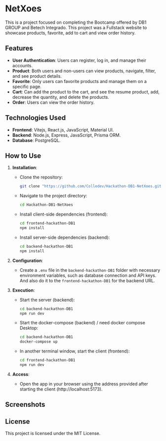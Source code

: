# NetXoes

This is a project focused on completing the Bootcamp offered by DB1 GROUP and Betech Integrado. This project was a Fullstack website to showcase products, favorite, add to cart and view order history.

## Features

-   **User Authentication**: Users can register, log in, and manage their accounts.
-   **Product**: Both users and non-users can view products, navigate, filter, and see product details.
-   **Favorite**: Only users can favorite products and manage them on a specific page.
-   **Cart**: Can add the product to the cart, and see the resume product, add, decrease the quantity, and delete the products.
-   **Order**: Users can view the order history.

## Technologies Used

-   **Frontend**: Vitejs, React.js, JavaScript, Material UI.
-   **Backend**: Node.js, Express, JavaScript, Prisma ORM.
-   **Database**: PostgreSQL.

## How to Use

1. **Installation**:

    - Clone the repository:

        ```bash
        git clone "https://github.com/Colledev/Hackathon-DB1-NetXoes.git"
        ```

    - Navigate to the project directory:

        ```bash
        cd Hackathon-DB1-NetXoes
        ```

    - Install client-side dependencies (frontend):

        ```bash
        cd frontend-hackathon-DB1
        npm install
        ```

    - Install server-side dependencies (backend):

        ```bash
        cd backend-hackathon-DB1
        npm install
        ```

2. **Configuration**:

    - Create a `.env` file in the `backend-hackathon-DB1` folder with necessary environment variables, such as database connection and API keys. And also do it to the `frontend-hackathon-DB1` for the backend URL.

3. **Execution**:

    - Start the server (backend):

        ```bash
        cd backend-hackathon-DB1
        npm run dev
        ```

    - Start the docker-compose (backend) / need docker compose Desktop:

        ```bash
        cd backend-hackathon-DB1
        docker-compose up
        ```

    - In another terminal window, start the client (frontend):

        ```bash
        cd frontend-hackathon-DB1
        npm run dev
        ```

4. **Access**:
    - Open the app in your browser using the address provided after starting the client (http://localhost:5173).

## Screenshots

## License

This project is licensed under the MIT License.
